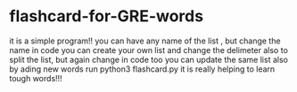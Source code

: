 # flashcard-for-GRE-words
it is a simple program!!
you can have any name of the list , but change the name in code
you can create your own list and change the delimeter also to split the list, but again change in code too
you can update the same list also by ading new words
run python3 flashcard.py
it is really helping to learn tough words!!!
